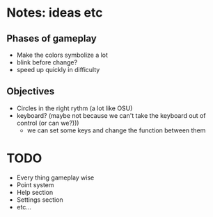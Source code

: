 # Notes: ideas etc

## Phases of gameplay
 - Make the colors symbolize a lot
 - blink before change?
 - speed up quickly in difficulty

## Objectives
 - Circles in the right rythm (a lot like OSU)
 - keyboard? (maybe not because we can't take the keyboard out of control (or can we?)))
   - we can set some keys and change the function between them

# TODO
 - Every thing gameplay wise
 - Point system
 - Help section
 - Settings section
 - etc...